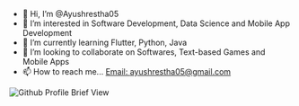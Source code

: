 - 👋 Hi, I’m @Ayushrestha05
- 👀 I’m interested in Software Development, Data Science and Mobile App Development
- 🌱 I’m currently learning Flutter, Python, Java
- 💞️ I’m looking to collaborate on Softwares, Text-based Games and Mobile Apps
- 📫 How to reach me... [Email: ayushrestha05@gmail.com](mailto:ayushrestha05@gmail.com)

![Github Profile Brief View](https://github-readme-stats.vercel.app/api?username=ayushrestha05&show_icons=true&theme=radical&border_radius=10)

